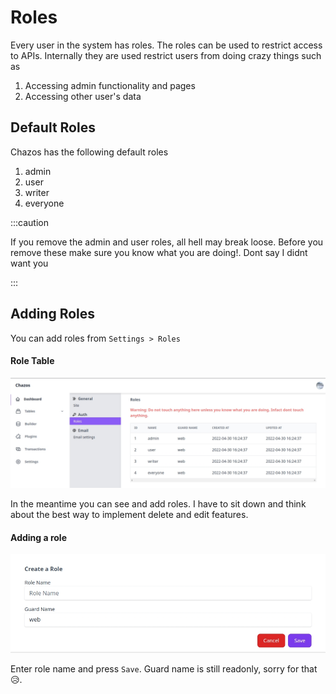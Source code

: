 # Roles

Every user in the system has roles. The roles can be used to restrict access to APIs. Internally they are used restrict users from doing crazy things such as

1. Accessing admin functionality and pages
2. Accessing other user's data

## Default Roles
Chazos has the following default roles

1. admin 
2. user
3. writer
4. everyone

:::caution

If you remove the admin and user roles, all hell may break loose. Before you remove these make sure you know what you are doing!. Dont say I didnt want you

:::

## Adding Roles

You can add roles from `Settings > Roles`

#### Role Table
![Role Table](/img/docs/role_table.jpeg)

In the meantime you can see and add roles. I have to sit down and think about the best way to implement delete and edit features. 

#### Adding a role
![Create Role](/img/docs/create_role.jpeg)

Enter role name and press `Save`. Guard name is still readonly, sorry for that😥.




